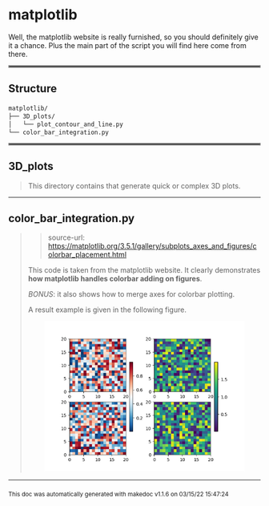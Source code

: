 # matplotlib

Well, the matplotlib website is really furnished, so you should definitely give it a chance. 
Plus the main part of the script you will find here come from there.
<hr style="border:2px solid gray"> </hr>

## Structure 
```
matplotlib/
├── 3D_plots/
│   └── plot_contour_and_line.py
└── color_bar_integration.py
```

<hr style="border:2px solid gray"> </hr>

## 3D_plots
>
>This directory contains that generate quick or complex 3D plots.
---
## color_bar_integration.py
>> source-url: https://matplotlib.org/3.5.1/gallery/subplots_axes_and_figures/colorbar_placement.html
>
>This code is taken from the matplotlib website. It clearly demonstrates **how matplotlib handles colorbar adding
>on figures**.
>
>_BONUS_: it also shows how to merge axes for colorbar plotting.
>
>A result example is given in the following figure.
>
><p align="center"><img src="./../../doc/imgs/color_bar_integration_output.png" alt="drawing" class="center" width="400"/>
>

---




<sub>This doc was automatically generated with makedoc v1.1.6 on  03/15/22 15:47:24 